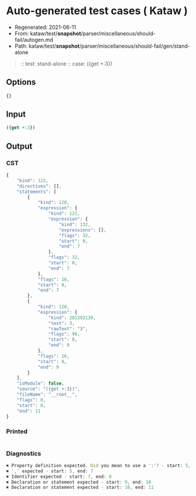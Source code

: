 # Auto-generated test cases ( Kataw )
- Regenerated: 2021-06-11
- From: kataw/test/__snapshot__/parser/miscellaneous/should-fail/autogen.md
- Path: kataw/test/__snapshot__/parser/miscellaneous/should-fail/gen/stand-alone
> :: test: stand-alone
> :: case: ({get +:3})
## Options

`````js
{}
`````
## Input

`````js
({get +:3})
`````
## Output

### CST

```javascript
{
    "kind": 122,
    "directives": [],
    "statements": [
        {
            "kind": 120,
            "expression": {
                "kind": 121,
                "expression": {
                    "kind": 132,
                    "expressions": [],
                    "flags": 32,
                    "start": 0,
                    "end": 7
                },
                "flags": 32,
                "start": 0,
                "end": 7
            },
            "flags": 16,
            "start": 0,
            "end": 7
        },
        {
            "kind": 120,
            "expression": {
                "kind": 201392130,
                "text": 3,
                "rawText": "3",
                "flags": 96,
                "start": 8,
                "end": 9
            },
            "flags": 16,
            "start": 8,
            "end": 9
        }
    ],
    "isModule": false,
    "source": "({get +:3})",
    "fileName": "__root__",
    "flags": 0,
    "start": 0,
    "end": 11
}
```

### Printed

```javascript

```

### Diagnostics

```javascript
✖ Property definition expected. Did you mean to use a ':'? - start: 5, end: 7
✖ ',' expected - start: 5, end: 7
✖ Identifier expected - start: 7, end: 8
✖ Declaration or statement expected - start: 9, end: 10
✖ Declaration or statement expected - start: 10, end: 11

```

